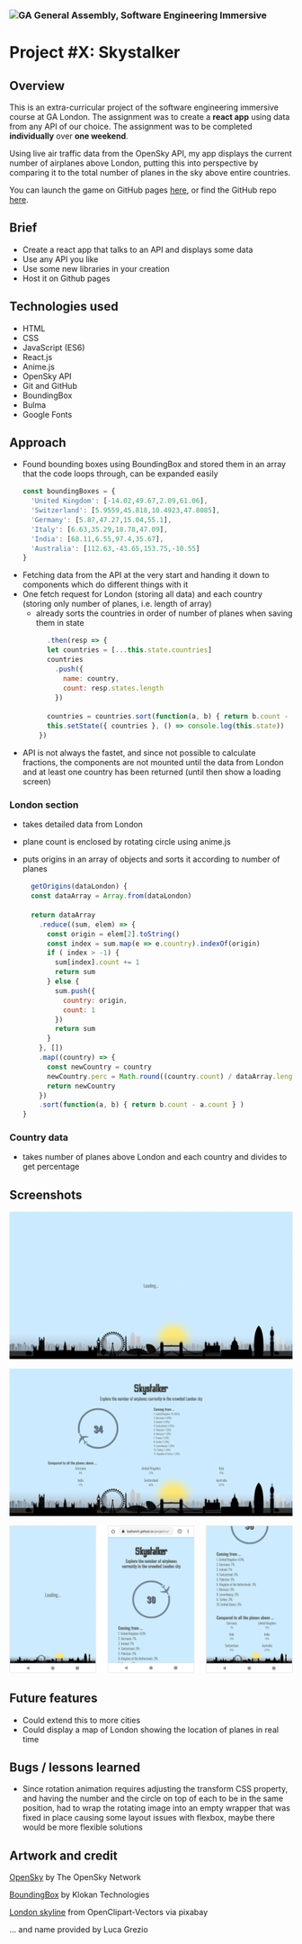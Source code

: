 
### ![GA](https://cloud.githubusercontent.com/assets/40461/8183776/469f976e-1432-11e5-8199-6ac91363302b.png) General Assembly, Software Engineering Immersive
# Project #X: Skystalker
 

## Overview

This is an extra-curricular project of the software engineering immersive course at GA London. The assignment was to create a **react app** using data from any API of our choice. The assignment was to be completed **individually** over **one weekend**. 

Using live air traffic data from the OpenSky API, my app displays the current number of airplanes above London, putting this into perspective by comparing it to the total number of planes in the sky above entire countries.

You can launch the game on GitHub pages [here](https://katheich.github.io/project-x/), or find the GitHub repo [here](https://github.com/katheich/project-x).

## Brief

- Create a react app that talks to an API and displays some data
- Use any API you like
- Use some new libraries in your creation
- Host it on Github pages

## Technologies used

- HTML
- CSS
- JavaScript (ES6)
- React.js
- Anime.js
- OpenSky API
- Git and GitHub
- BoundingBox
- Bulma
- Google Fonts

## Approach

- Found bounding boxes using BoundingBox and stored them in an array that the code loops through, can be expanded easily
  ```js
  const boundingBoxes = {
    'United Kingdom': [-14.02,49.67,2.09,61.06],
    'Switzerland': [5.9559,45.818,10.4923,47.8085],
    'Germany': [5.87,47.27,15.04,55.1],
    'Italy': [6.63,35.29,18.78,47.09],
    'India': [68.11,6.55,97.4,35.67],
    'Australia': [112.63,-43.65,153.75,-10.55]
  }
  ```
- Fetching data from the API at the very start and handing it down to components which do different things with it
- One fetch request for London (storing all data) and each country (storing only number of planes, i.e. length of array)
  - already sorts the countries in order of number of planes when saving them in state
  ```js
        .then(resp => {
        let countries = [...this.state.countries]
        countries
          .push({
            name: country,
            count: resp.states.length
          })

        countries = countries.sort(function(a, b) { return b.count - a.count } )
        this.setState({ countries }, () => console.log(this.state))
      })
  ```
- API is not always the fastet, and since not possible to calculate fractions, the components are not mounted until the data from London and at least one country has been returned (until then show a loading screen)

### London section
  - takes detailed data from London
  - plane count is enclosed by rotating circle using anime.js
  - puts origins in an array of objects and sorts it according to number of planes

    ```js
      getOrigins(dataLondon) {
      const dataArray = Array.from(dataLondon)
      
      return dataArray
        .reduce((sum, elem) => {
          const origin = elem[2].toString()
          const index = sum.map(e => e.country).indexOf(origin)
          if ( index > -1) {
            sum[index].count += 1
            return sum
          } else {
            sum.push({
              country: origin,
              count: 1
            })
            return sum
          }
        }, [])
        .map((country) => {
          const newCountry = country
          newCountry.perc = Math.round((country.count) / dataArray.length * 100)
          return newCountry
        })
        .sort(function(a, b) { return b.count - a.count } )
    }
    ```

###  Country data
  - takes number of planes above London and each country and divides to get percentage

## Screenshots

![Loading screen](./src/images/screenshots/loading-fullscreen.png)

![Full screen](./src/images/screenshots/fullscreen.png)

![Mobile screens](./src/images/screenshots/mobile.png)

## Future features

- Could extend this to more cities
- Could display a map of London showing the location of planes in real time

## Bugs / lessons learned

- Since rotation animation requires adjusting the transform CSS property, and having the number and the circle on top of each to be in the same position, had to wrap the rotating image into an empty wrapper that was fixed in place causing some layout issues with flexbox, maybe there would be more flexible solutions


## Artwork and credit

[OpenSky](https://opensky-network.org/apidoc/) by The OpenSky Network

[BoundingBox](https://boundingbox.klokantech.com/) by Klokan Technologies

[London skyline](https://pixabay.com/vectors/london-skyline-silhouette-city-155996/) from OpenClipart-Vectors via pixabay

... and name provided by Luca Grezio
